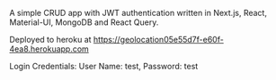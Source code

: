 A simple CRUD app with JWT authentication written in Next.js, React, Material-UI, MongoDB and React Query.

Deployed to heroku at https://geolocation05e55d7f-e60f-4ea8.herokuapp.com

Login Credentials: User Name: test, Password: test
